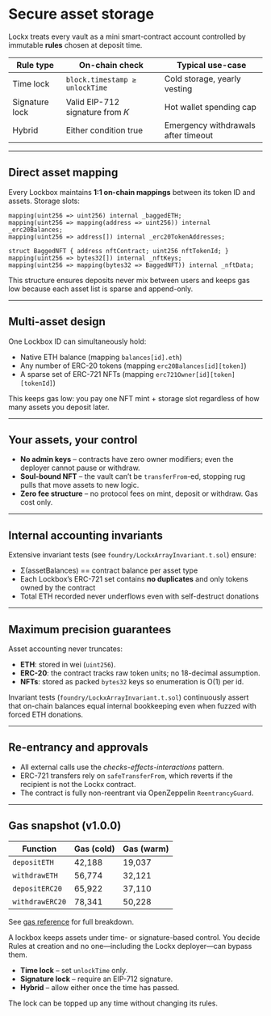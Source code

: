 # Secure asset storage

Lockx treats every vault as a mini smart-contract account controlled by immutable **rules** chosen at deposit time.

| Rule type | On-chain check | Typical use-case |
|-----------|---------------|------------------|
| Time lock | `block.timestamp ≥ unlockTime` | Cold storage, yearly vesting |
| Signature lock | Valid EIP-712 signature from 𝐾 | Hot wallet spending cap |
| Hybrid | Either condition true | Emergency withdrawals after timeout |

---

## Direct asset mapping

Every Lockbox maintains **1:1 on-chain mappings** between its token ID and assets.  Storage slots:

```solidity
mapping(uint256 => uint256) internal _baggedETH;
mapping(uint256 => mapping(address => uint256)) internal _erc20Balances;
mapping(uint256 => address[]) internal _erc20TokenAddresses;

struct BaggedNFT { address nftContract; uint256 nftTokenId; }
mapping(uint256 => bytes32[]) internal _nftKeys;
mapping(uint256 => mapping(bytes32 => BaggedNFT)) internal _nftData;
```

This structure ensures deposits never mix between users and keeps gas low because each asset list is sparse and append-only.

---

## Multi-asset design

One Lockbox ID can simultaneously hold:

* Native ETH balance (mapping `balances[id].eth`)
* Any number of ERC-20 tokens (mapping `erc20Balances[id][token]`)
* A sparse set of ERC-721 NFTs (mapping `erc721Owner[id][token][tokenId]`)

This keeps gas low: you pay one NFT mint + storage slot regardless of how many assets you deposit later.

---

## Your assets, your control

* **No admin keys** – contracts have zero owner modifiers; even the deployer cannot pause or withdraw.
* **Soul-bound NFT** – the vault can’t be `transferFrom`-ed, stopping rug pulls that move assets to new logic.
* **Zero fee structure** – no protocol fees on mint, deposit or withdraw.  Gas cost only.

---

## Internal accounting invariants

Extensive invariant tests (see `foundry/LockxArrayInvariant.t.sol`) ensure:

* Σ(assetBalances) == contract balance per asset type
* Each Lockbox’s ERC-721 set contains **no duplicates** and only tokens owned by the contract
* Total ETH recorded never underflows even with self-destruct donations

---

## Maximum precision guarantees

Asset accounting never truncates:

* **ETH**: stored in wei (`uint256`).
* **ERC-20**: the contract tracks raw token units; no 18-decimal assumption.
* **NFTs**: stored as packed `bytes32` keys so enumeration is O(1) per id.

Invariant tests (`foundry/LockxArrayInvariant.t.sol`) continuously assert that on-chain balances equal internal bookkeeping even when fuzzed with forced ETH donations.

---

## Re-entrancy and approvals

* All external calls use the *checks-effects-interactions* pattern.
* ERC-721 transfers rely on `safeTransferFrom`, which reverts if the recipient is not the Lockx contract.
* The contract is fully non-reentrant via OpenZeppelin `ReentrancyGuard`.

---

## Gas snapshot (v1.0.0)

| Function | Gas (cold) | Gas (warm) |
|----------|-----------|-----------|
| `depositETH` | 42,188 | 19,037 |
| `withdrawETH` | 56,774 | 32,121 |
| `depositERC20` | 65,922 | 37,110 |
| `withdrawERC20` | 78,341 | 50,228 |

See [gas reference](../gas-reference.md) for full breakdown.


A lockbox keeps assets under time- or signature-based control. You decide Rules at creation and no one—including the Lockx deployer—can bypass them.

* **Time lock** – set `unlockTime` only.
* **Signature lock** – require an EIP-712 signature.
* **Hybrid** – allow either once the time has passed.

The lock can be topped up any time without changing its rules.
